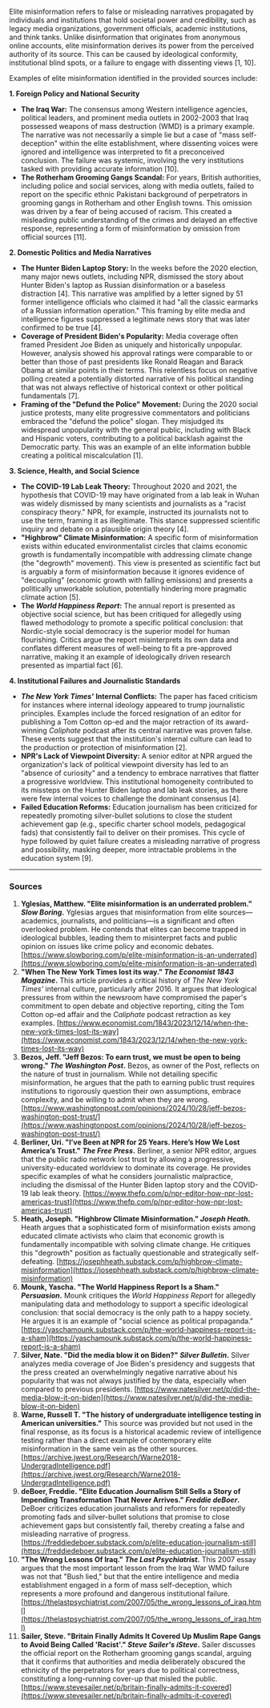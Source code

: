 Elite misinformation refers to false or misleading narratives propagated by individuals and institutions that hold societal power and credibility, such as legacy media organizations, government officials, academic institutions, and think tanks. Unlike disinformation that originates from anonymous online accounts, elite misinformation derives its power from the perceived authority of its source. This can be caused by ideological conformity, institutional blind spots, or a failure to engage with dissenting views [1, 10].

Examples of elite misinformation identified in the provided sources include:

**1. Foreign Policy and National Security**
*   **The Iraq War:** The consensus among Western intelligence agencies, political leaders, and prominent media outlets in 2002-2003 that Iraq possessed weapons of mass destruction (WMD) is a primary example. The narrative was not necessarily a simple lie but a case of "mass self-deception" within the elite establishment, where dissenting voices were ignored and intelligence was interpreted to fit a preconceived conclusion. The failure was systemic, involving the very institutions tasked with providing accurate information [10].
*   **The Rotherham Grooming Gangs Scandal:** For years, British authorities, including police and social services, along with media outlets, failed to report on the specific ethnic Pakistani background of perpetrators in grooming gangs in Rotherham and other English towns. This omission was driven by a fear of being accused of racism. This created a misleading public understanding of the crimes and delayed an effective response, representing a form of misinformation by omission from official sources [11].

**2. Domestic Politics and Media Narratives**
*   **The Hunter Biden Laptop Story:** In the weeks before the 2020 election, many major news outlets, including NPR, dismissed the story about Hunter Biden's laptop as Russian disinformation or a baseless distraction [4]. This narrative was amplified by a letter signed by 51 former intelligence officials who claimed it had "all the classic earmarks of a Russian information operation." This framing by elite media and intelligence figures suppressed a legitimate news story that was later confirmed to be true [4].
*   **Coverage of President Biden's Popularity:** Media coverage often framed President Joe Biden as uniquely and historically unpopular. However, analysis showed his approval ratings were comparable to or better than those of past presidents like Ronald Reagan and Barack Obama at similar points in their terms. This relentless focus on negative polling created a potentially distorted narrative of his political standing that was not always reflective of historical context or other political fundamentals [7].
*   **Framing of the "Defund the Police" Movement:** During the 2020 social justice protests, many elite progressive commentators and politicians embraced the "defund the police" slogan. They misjudged its widespread unpopularity with the general public, including with Black and Hispanic voters, contributing to a political backlash against the Democratic party. This was an example of an elite information bubble creating a political miscalculation [1].

**3. Science, Health, and Social Science**
*   **The COVID-19 Lab Leak Theory:** Throughout 2020 and 2021, the hypothesis that COVID-19 may have originated from a lab leak in Wuhan was widely dismissed by many scientists and journalists as a "racist conspiracy theory." NPR, for example, instructed its journalists not to use the term, framing it as illegitimate. This stance suppressed scientific inquiry and debate on a plausible origin theory [4].
*   **"Highbrow" Climate Misinformation:** A specific form of misinformation exists within educated environmentalist circles that claims economic growth is fundamentally incompatible with addressing climate change (the "degrowth" movement). This view is presented as scientific fact but is arguably a form of misinformation because it ignores evidence of "decoupling" (economic growth with falling emissions) and presents a politically unworkable solution, potentially hindering more pragmatic climate action [5].
*   **The *World Happiness Report*:** The annual report is presented as objective social science, but has been critiqued for allegedly using flawed methodology to promote a specific political conclusion: that Nordic-style social democracy is the superior model for human flourishing. Critics argue the report misinterprets its own data and conflates different measures of well-being to fit a pre-approved narrative, making it an example of ideologically driven research presented as impartial fact [6].

**4. Institutional Failures and Journalistic Standards**
*   ***The New York Times'*** **Internal Conflicts:** The paper has faced criticism for instances where internal ideology appeared to trump journalistic principles. Examples include the forced resignation of an editor for publishing a Tom Cotton op-ed and the major retraction of its award-winning *Caliphate* podcast after its central narrative was proven false. These events suggest that the institution's internal culture can lead to the production or protection of misinformation [2].
*   **NPR's Lack of Viewpoint Diversity:** A senior editor at NPR argued the organization's lack of political viewpoint diversity has led to an "absence of curiosity" and a tendency to embrace narratives that flatter a progressive worldview. This institutional homogeneity contributed to its missteps on the Hunter Biden laptop and lab leak stories, as there were few internal voices to challenge the dominant consensus [4].
*   **Failed Education Reforms:** Education journalism has been criticized for repeatedly promoting silver-bullet solutions to close the student achievement gap (e.g., specific charter school models, pedagogical fads) that consistently fail to deliver on their promises. This cycle of hype followed by quiet failure creates a misleading narrative of progress and possibility, masking deeper, more intractable problems in the education system [9].

***

### Sources

1.  **Yglesias, Matthew. "Elite misinformation is an underrated problem." *Slow Boring*.** Yglesias argues that misinformation from elite sources—academics, journalists, and politicians—is a significant and often overlooked problem. He contends that elites can become trapped in ideological bubbles, leading them to misinterpret facts and public opinion on issues like crime policy and economic debates. [https://www.slowboring.com/p/elite-misinformation-is-an-underrated](https://www.slowboring.com/p/elite-misinformation-is-an-underrated)
2.  **"When The New York Times lost its way." *The Economist 1843 Magazine*.** This article provides a critical history of *The New York Times'* internal culture, particularly after 2016. It argues that ideological pressures from within the newsroom have compromised the paper's commitment to open debate and objective reporting, citing the Tom Cotton op-ed affair and the *Caliphate* podcast retraction as key examples. [https://www.economist.com/1843/2023/12/14/when-the-new-york-times-lost-its-way](https://www.economist.com/1843/2023/12/14/when-the-new-york-times-lost-its-way)
3.  **Bezos, Jeff. "Jeff Bezos: To earn trust, we must be open to being wrong." *The Washington Post*.** Bezos, as owner of the Post, reflects on the nature of trust in journalism. While not detailing specific misinformation, he argues that the path to earning public trust requires institutions to rigorously question their own assumptions, embrace complexity, and be willing to admit when they are wrong. [https://www.washingtonpost.com/opinions/2024/10/28/jeff-bezos-washington-post-trust/](https://www.washingtonpost.com/opinions/2024/10/28/jeff-bezos-washington-post-trust/)
4.  **Berliner, Uri. "I’ve Been at NPR for 25 Years. Here’s How We Lost America’s Trust." *The Free Press*.** Berliner, a senior NPR editor, argues that the public radio network lost trust by allowing a progressive, university-educated worldview to dominate its coverage. He provides specific examples of what he considers journalistic malpractice, including the dismissal of the Hunter Biden laptop story and the COVID-19 lab leak theory. [https://www.thefp.com/p/npr-editor-how-npr-lost-americas-trust](https://www.thefp.com/p/npr-editor-how-npr-lost-americas-trust)
5.  **Heath, Joseph. "Highbrow Climate Misinformation." *Joseph Heath*.** Heath argues that a sophisticated form of misinformation exists among educated climate activists who claim that economic growth is fundamentally incompatible with solving climate change. He critiques this "degrowth" position as factually questionable and strategically self-defeating. [https://josephheath.substack.com/p/highbrow-climate-misinformation](https://josephheath.substack.com/p/highbrow-climate-misinformation)
6.  **Mounk, Yascha. "The World Happiness Report Is a Sham." *Persuasion*.** Mounk critiques the *World Happiness Report* for allegedly manipulating data and methodology to support a specific ideological conclusion: that social democracy is the only path to a happy society. He argues it is an example of "social science as political propaganda." [https://yaschamounk.substack.com/p/the-world-happiness-report-is-a-sham](https://yaschamounk.substack.com/p/the-world-happiness-report-is-a-sham)
7.  **Silver, Nate. "Did the media blow it on Biden?" *Silver Bulletin*.** Silver analyzes media coverage of Joe Biden's presidency and suggests that the press created an overwhelmingly negative narrative about his popularity that was not always justified by the data, especially when compared to previous presidents. [https://www.natesilver.net/p/did-the-media-blow-it-on-biden](https://www.natesilver.net/p/did-the-media-blow-it-on-biden)
8.  **Warne, Russell T. "The history of undergraduate intelligence testing in American universities."** This source was provided but not used in the final response, as its focus is a historical academic review of intelligence testing rather than a direct example of contemporary elite misinformation in the same vein as the other sources. [https://archive.jwest.org/Research/Warne2018-UndergradIntelligence.pdf](https://archive.jwest.org/Research/Warne2018-UndergradIntelligence.pdf)
9.  **deBoer, Freddie. "Elite Education Journalism Still Sells a Story of Impending Transformation That Never Arrives." *Freddie deBoer*.** DeBoer criticizes education journalists and reformers for repeatedly promoting fads and silver-bullet solutions that promise to close achievement gaps but consistently fail, thereby creating a false and misleading narrative of progress. [https://freddiedeboer.substack.com/p/elite-education-journalism-still](https://freddiedeboer.substack.com/p/elite-education-journalism-still)
10. **"The Wrong Lessons Of Iraq." *The Last Psychiatrist*.** This 2007 essay argues that the most important lesson from the Iraq War WMD failure was not that "Bush lied," but that the entire intelligence and media establishment engaged in a form of mass self-deception, which represents a more profound and dangerous institutional failure. [https://thelastpsychiatrist.com/2007/05/the_wrong_lessons_of_iraq.html](https://thelastpsychiatrist.com/2007/05/the_wrong_lessons_of_iraq.html)
11. **Sailer, Steve. "Britain Finally Admits It Covered Up Muslim Rape Gangs to Avoid Being Called 'Racist'." *Steve Sailer's iSteve*.** Sailer discusses the official report on the Rotherham grooming gangs scandal, arguing that it confirms that authorities and media deliberately obscured the ethnicity of the perpetrators for years due to political correctness, constituting a long-running cover-up that misled the public. [https://www.stevesailer.net/p/britain-finally-admits-it-covered](https://www.stevesailer.net/p/britain-finally-admits-it-covered)